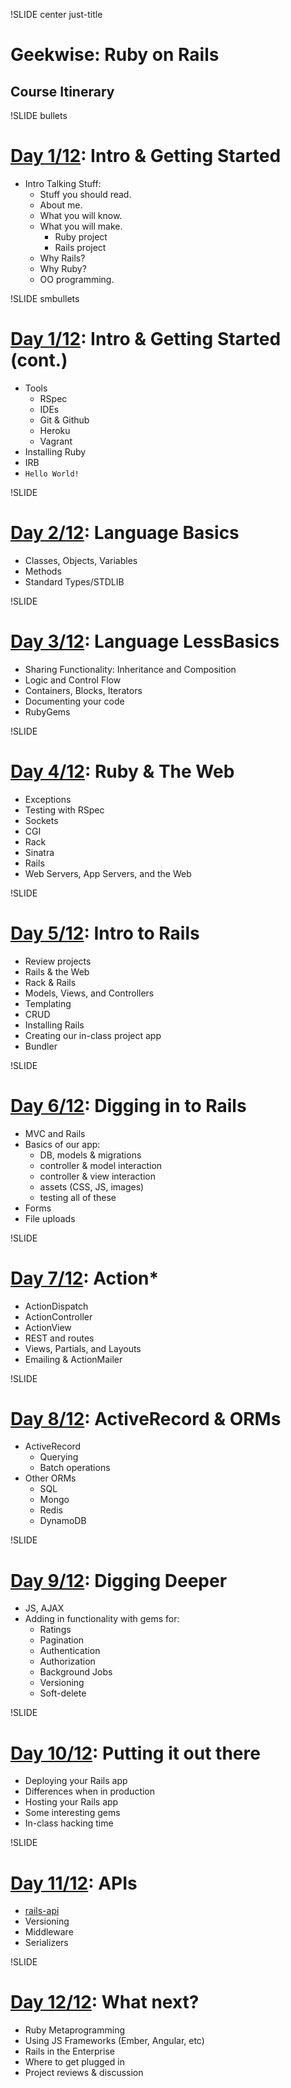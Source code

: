 !SLIDE center just-title
# Geekwise: Ruby on Rails
## Course Itinerary


!SLIDE bullets
# [Day 1/12](d1): Intro & Getting Started

* Intro Talking Stuff:
    * Stuff you should read.
    * About me.
    * What you will know.
    * What you will make.
        * Ruby project
        * Rails project
    * Why Rails?
    * Why Ruby?
    * OO programming.

!SLIDE smbullets
# [Day 1/12](d1): Intro & Getting Started (cont.)

* Tools
    * RSpec
    * IDEs
    * Git & Github
    * Heroku
    * Vagrant
* Installing Ruby
* IRB
* `Hello World!`

!SLIDE
# [Day 2/12](d2): Language Basics

* Classes, Objects, Variables
* Methods
* Standard Types/STDLIB

!SLIDE
# [Day 3/12](d3): Language LessBasics

* Sharing Functionality: Inheritance and Composition
* Logic and Control Flow
* Containers, Blocks, Iterators
* Documenting your code
* RubyGems

!SLIDE
# [Day 4/12](d4): Ruby & The Web

* Exceptions
* Testing with RSpec
* Sockets
* CGI
* Rack
* Sinatra
* Rails
* Web Servers, App Servers, and the Web

!SLIDE
# [Day 5/12](d5): Intro to Rails

* Review projects
* Rails & the Web
* Rack & Rails
* Models, Views, and Controllers
* Templating
* CRUD
* Installing Rails
* Creating our in-class project app
* Bundler

!SLIDE
# [Day 6/12](d6): Digging in to Rails

* MVC and Rails
* Basics of our app:
    * DB, models & migrations
    * controller & model interaction
    * controller & view interaction
    * assets (CSS, JS, images)
    * testing all of these
* Forms
* File uploads

!SLIDE
# [Day 7/12](d7): Action*

* ActionDispatch
* ActionController
* ActionView
* REST and routes
* Views, Partials, and Layouts
* Emailing & ActionMailer

!SLIDE
# [Day 8/12](d8): ActiveRecord & ORMs

* ActiveRecord
    * Querying
    * Batch operations
* Other ORMs
    * SQL
    * Mongo
    * Redis
    * DynamoDB

!SLIDE
# [Day 9/12](d9): Digging Deeper

* JS, AJAX
* Adding in functionality with gems for:
    * Ratings
    * Pagination
    * Authentication
    * Authorization
    * Background Jobs
    * Versioning
    * Soft-delete

!SLIDE
# [Day 10/12](d10): Putting it out there

* Deploying your Rails app
* Differences when in production
* Hosting your Rails app
* Some interesting gems
* In-class hacking time

!SLIDE
# [Day 11/12](d11): APIs

* [rails-api](https://github.com/rails-api/rails-api)
* Versioning
* Middleware
* Serializers


!SLIDE
# [Day 12/12](d12): What next?

* Ruby Metaprogramming
* Using JS Frameworks (Ember, Angular, etc)
* Rails in the Enterprise
* Where to get plugged in
* Project reviews & discussion
